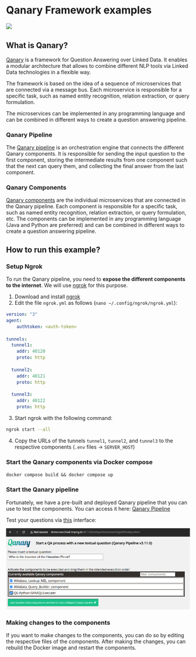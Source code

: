 # Qanary Framework examples

![](https://raw.githubusercontent.com/WDAqua/Qanary/master/doc/logo-qanary_s.png)

## What is Qanary?

[Qanary](https://github.com/WDAqua/Qanary) is a framework for Question Answering over Linked Data. It enables a modular architecture that allows to combine different NLP tools via Linked Data technologies in a flexible way. 

The framework is based on the idea of a sequence of microservices that are connected via a message bus. Each microservice is responsible for a specific task, such as named entity recognition, relation extraction, or query formulation. 

The microservices can be implemented in any programming language and can be combined in different ways to create a question answering pipeline.

### Qanary Pipeline

The [Qanary pipeline](https://github.com/WDAqua/Qanary) is an orchestration engine that connects the different Qanary components. It is responsible for sending the input question to the first component, storing the intermediate results from one component such that the next can query them, and collecting the final answer from the last component.

### Qanary Components

[Qanary components](https://github.com/WDAqua/Qanary-question-answering-components) are the individual microservices that are connected in the Qanary pipeline. Each component is responsible for a specific task, such as named entity recognition, relation extraction, or query formulation, etc. The components can be implemented in any programming language (Java and Python are preferred) and can be combined in different ways to create a question answering pipeline.

## How to run this example?

### Setup Ngrok

To run the Qanary pipeline, you need to **expose the different components to the internet**. We will use [ngrok](https://ngrok.com/) for this purpose.

1. Download and install [ngrok](https://ngrok.com/download)
2. Edit the file `ngrok.yml` as follows (`nano ~/.config/ngrok/ngrok.yml`):

```yaml
version: "3"
agent:
    authtoken: <auth-token>

tunnels:
  tunnel1:
    addr: 40120
    proto: http 

  tunnel2:
    addr: 40121
    proto: http

  tunnel3:
    addr: 40122
    proto: http
```

3. Start ngrok with the following command:

```bash
ngrok start --all
```

4. Copy the URLs of the tunnels `tunnel1`, `tunnel2`, and `tunnel3` to the respective components (`.env` files -> `SERVER_HOST`)

### Start the Qanary components via Docker compose

```
docker compose build && docker compose up
```

### Start the Qanary pipeline

Fortunately, we have a pre-built and deployed Qanary pipeline that you can use to test the components. You can access it here: [Qanary Pipeline](http://demos.swe.htwk-leipzig.de:40110/)

Test your questions via [this](http://demos.swe.htwk-leipzig.de:40110/) interface:

![](https://raw.githubusercontent.com/WSE-research/langgraph-examples/refs/heads/main/qanary/img/qanary-test.jpg)

### Making changes to the components

If you want to make changes to the components, you can do so by editing the respective files of the components. After making the changes, you can rebuild the Docker image and restart the components.


